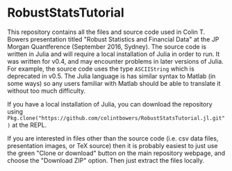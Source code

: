 # RobustStatsTutorial

This repository contains all the files and source code used in Colin T. Bowers presentation titled "Robust Statistics and Financial Data" at the JP Morgan Quantference (September 2016, Sydney). The source code is written in Julia and will require a local installation of Julia in order to run. It was written for v0.4, and may encounter problems in later versions of Julia. For example, the source code uses the type `ASCIIString` which is deprecated in v0.5. The Julia language is has similar syntax to Matlab (in some ways) so any users familiar with Matlab should be able to translate it without too much difficulty.

If you have a local installation of Julia, you can download the repository using `Pkg.clone("https://github.com/colintbowers/RobustStatsTutorial.jl.git")` at the REPL.

If you are interested in files other than the source code (i.e. csv data files, presentation images, or TeX source) then it is probably easiest to just use the green "Clone or download" button on the main repository webpage, and choose the "Download ZIP" option. Then just extract the files locally.

